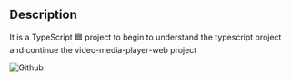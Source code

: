 ## Description

It is a TypeScript 🟦 project to begin to understand the typescript project and continue the video-media-player-web project

![Github](https://github.com/zearkiatos/typescript-introduction-web/actions/workflows/action.yml/badge.svg)